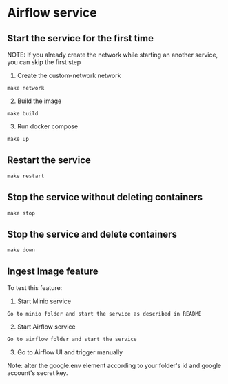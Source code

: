 # Airflow service 
## Start the service for the first time
NOTE: If you already create the network while starting an another service, you can skip the first step
1. Create the custom-network network
```
make network
```
2. Build the image 
```
make build
```
3. Run docker compose
```
make up
```

## Restart the service
```
make restart
```
## Stop the service without deleting containers
```
make stop
```
## Stop the service and delete containers
```
make down
```

## Ingest Image feature
To test this feature:
1. Start Minio service
```
Go to minio folder and start the service as described in README
``` 
2. Start Airflow service
```
Go to airflow folder and start the service

```
3. Go to Airflow UI and trigger manually

Note: alter the google.env element according to your folder's id and google account's secret key.
